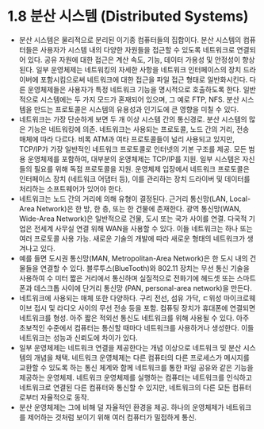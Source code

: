 # 1.8 분산 시스템 (Distributed Systems)
- 분산 시스템은 물리적으로 분리된 이기종 컴퓨터들의 집합이다. 분산 시스템의 컴퓨터들은 사용자가 시스템 내의 다양한 자원들을 접근할 수 있도록 네트워크로 연결되어 있다. 공유 자원에 대한
접근은 계산 속도, 기능, 데이터 가용성 및 안정성이 향상된다. 일부 운영체제는 네트워킹의 자세한 사항을 네트워크 인터페이스의 장치 드라이버에 포함시킴으로써 네트워크에 대한 접근을 파일
접근 형태로 일반화시킨다. 다른 운영체제들은 사용자가 특정 네트워크 기능을 명시적으로 호출하도록 한다. 일반적으로 시스템에는 두 가지 모드가 혼재되어 있으며, 그 예로 FTP, NFS.
분산 시스템을 만드는 프로토콜은 시스템의 유용성과 인기도에 큰 영향을 미칠 수 있다.
- 네트워크는 가장 단순하게 보면 두 개 이상 시스템 간의 통신경로. 분산 시스템의 많은 기능은 네트워킹에 의존. 네트워크는 사용되는 프로토콜, 노드 간의 거리, 전송 매체에 따라 다르다.
비록 ATM과 여타 프로토콜들이 널리 사용되고 있지만, TCP/IP가 가장 일반적인 네트워크 프로토콜로 인터넷의 기본 구조를 제공. 모든 범용 운영체제를 포함하여, 대부분의 운영체제는
TCP/IP를 지원. 일부 시스템은 자신들의 필요를 위해 독점 프로토콜을 지원. 운영체제 입장에서 네트워크 프로토콜은 인터페이스 장치 (네트워크 어댑터 등), 이를 관리하는 장치 드라이버 및
데이터를 처리하는 소프트웨어가 있어야 한다.
- 네트워크는 노드 간의 거리에 의해 유형이 결정된다. 근거리 통신망(LAN, Local-Area Network)은 한 방, 한 층, 또는 한 건물에 존재한다. 
광역 통신망(WAN, Wide-Area Network)은 일반적으로 건물, 도시 또는 국가 사이를 연결. 다국적 기업은 전세계 사무실 연결 위해 WAN을 사용할 수 있다. 이들 네트워크는 하나 또는
여러 프로토콜 사용 가능. 새로운 기술의 개발에 따라 새로운 형태의 네트워크가 생겨나고 있다.
- 예를 들면 도시권 통신망(MAN, Metropolitan-Area Network)은 한 도시 내의 건물들을 연결할 수 있다. 블루투스(BlueTooth)와 802.11 장치는 무선 통신 기술을 사용하여 수 미터
짧은 거리에서 통신하며 실질적으로 전화기에 헤드셋 또는 스마트폰과 데스크톱 사이에 단거리 통신망 (PAN, personal-area network)을 만든다.
- 네트워크에 사용되는 매체 또한 다양하다. 구리 전선, 섬유 가닥, ㄷ위성 마이크로웨이브 접시 및 라디오 사이의 무선 전송 등을 포함. 컴퓨팅 장치가 휴대폰에 연결되면 네트워크를 형성.
아주 짧은 적외선 통신도 네트워크를 위해 사용될 수 있다. 아주 초보적인 수준에서 컴퓨터는 통신할 때마다 네트워크를 사용하거나 생성한다. 이들 네트워크는 성능과 신뢰도에 차이가 있다.
- 일부 운영체제는 네트워크 연결을 제공한다는 개념 이상으로 네트워크 및 분산 시스템의 개념을 채택. 네트워크 운영체제는 다른 컴퓨터의 다른 프로세스가 메시지를 교환할 수 있도록 하는 통신
체계와 함께 네트워크를 통한 파일 공유와 같은 기능을 제공하는 운영체제. 네트워크 운영체제를 실행하는 컴퓨터는 네트워크를 인식하고 네트워크로 연결된 다른 컴퓨터와 통신할 수 있지만,
네트워크의 다른 모든 컴퓨터로부터 자율적으로 동작. 
- 분산 운영체제는 그에 비해 덜 자율적인 환경을 제공. 하나의 운영체제가 네트워크를 제어하는 것처럼 보이기 위해 여러 컴퓨터가 밀접하게 통신.


